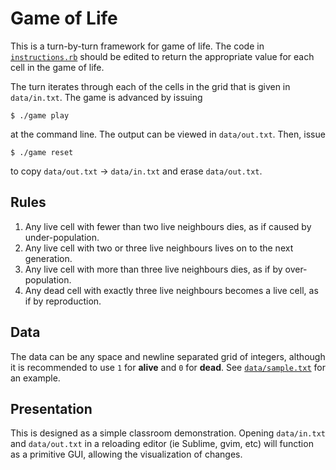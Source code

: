 # Game of Life

This is a turn-by-turn framework for game of life. The code in
[`instructions.rb`](./instructions.rb) should be edited to return the
appropriate value for each cell in the game of life.

The turn iterates through each of the cells in the grid that is given in
`data/in.txt`. The game is advanced by issuing

`$ ./game play`

at the command line. The output can be viewed in `data/out.txt`. Then, issue

`$ ./game reset`

to copy `data/out.txt` -> `data/in.txt` and erase `data/out.txt`.

## Rules

1. Any live cell with fewer than two live neighbours dies, as if caused by under-population.
2. Any live cell with two or three live neighbours lives on to the next generation.
3. Any live cell with more than three live neighbours dies, as if by over-population.
4. Any dead cell with exactly three live neighbours becomes a live cell, as if by reproduction.

## Data

The data can be any space and newline separated grid of integers, although it is
recommended to use `1` for **alive** and `0` for **dead**. See
[`data/sample.txt`](./data/sample.txt) for an example. 

## Presentation

This is designed as a simple classroom demonstration. Opening `data/in.txt` and
`data/out.txt` in a reloading editor (ie Sublime, gvim, etc) will function as a
primitive GUI, allowing the visualization of changes.

